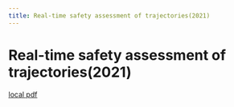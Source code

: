 ```yaml
---
title: Real-time safety assessment of trajectories(2021)
---
```


# Real-time safety assessment of trajectories(2021)

[local pdf](../../../pdfs/2021-Real-time%20safety%20assessment%20of%20trajectories.pdf)
